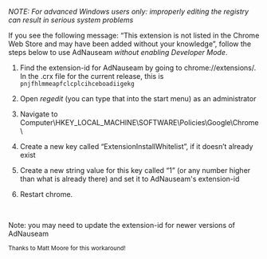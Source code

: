 _NOTE: For advanced Windows users only: improperly editing the registry can result in serious system problems_

If you see the following message: “This extension is not listed in the Chrome Web Store and may have been added without your knowledge”, follow the steps below to use AdNauseam _without enabling Developer Mode_.
 
1. Find the extension-id for AdNauseam by going to chrome://extensions/. In the .crx file for the current release, this is  `pnjfhlmmeapfclcplcihceboadiigekg`

1. Open _regedit_ (you can type that into the start menu) as an administrator

1. Navigate to Computer\HKEY_LOCAL_MACHINE\SOFTWARE\Policies\Google\Chrome\

1. Create a new key called “ExtensionInstallWhitelist”, if it doesn’t already exist

1. Create a new string value for this key called “1” (or any number higher than what is already there) and set it to  AdNauseam's extension-id

1. Restart chrome.

<br/>

Note: you may need to update the extension-id for newer versions of AdNauseam

<small>Thanks to Matt Moore for this workaround!</small>